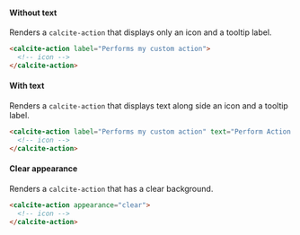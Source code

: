 #### Without text

Renders a `calcite-action` that displays only an icon and a tooltip label.

```html
<calcite-action label="Performs my custom action">
  <!-- icon -->
</calcite-action>
```

#### With text

Renders a `calcite-action` that displays text along side an icon and a tooltip label.

```html
<calcite-action label="Performs my custom action" text="Perform Action!" text-enabled>
  <!-- icon -->
</calcite-action>
```

#### Clear appearance

Renders a `calcite-action` that has a clear background.

```html
<calcite-action appearance="clear">
  <!-- icon -->
</calcite-action>
```
